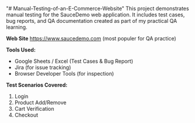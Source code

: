 "# Manual-Testing-of-an-E-Commerce-Website" 
This project demonstrates manual testing for the SauceDemo web application. It includes test cases, bug reports, and QA documentation created as part of my practical QA learning.

**Web Site**
https://www.saucedemo.com (most populer for QA practice)

**Tools Used:**
- Google Sheets / Excel (Test Cases & Bug Report)
- Jira (for issue tracking)
- Browser Developer Tools (for inspection)

**Test Scenarios Covered:**
1. Login
2. Product Add/Remove
3. Cart Verification
4. Checkout
